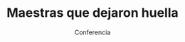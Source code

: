 ---
layout: post
title: "Maestras que dejaron huella"
subtitle: "Conferencia"
background: "/img/posts/bg-molina.jpg"
eventdate: 2019-02-19 08:00:00 +0100
placeName: "IES Francisco de Goya"
placeMapsUrl: https://www.google.es/maps/place/IES+Francisco+de+Goya/@38.0597903,-1.2145567,17z/data=!3m1!4b1!4m5!3m4!1s0xd6478aa899dea47:0xca339e5cf9611bf2!8m2!3d38.0597861!4d-1.212368
category: "local"
tags: "molina"
---